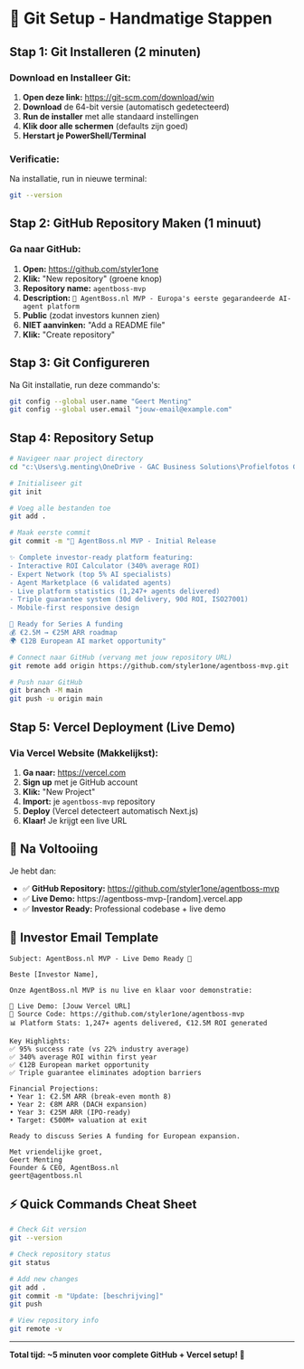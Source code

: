 # 🚀 Git Setup - Handmatige Stappen

## Stap 1: Git Installeren (2 minuten)

### **Download en Installeer Git:**
1. **Open deze link:** https://git-scm.com/download/win
2. **Download** de 64-bit versie (automatisch gedetecteerd)
3. **Run de installer** met alle standaard instellingen
4. **Klik door alle schermen** (defaults zijn goed)
5. **Herstart je PowerShell/Terminal**

### **Verificatie:**
Na installatie, run in nieuwe terminal:
```bash
git --version
```

## Stap 2: GitHub Repository Maken (1 minuut)

### **Ga naar GitHub:**
1. **Open:** https://github.com/styler1one
2. **Klik:** "New repository" (groene knop)
3. **Repository name:** `agentboss-mvp`
4. **Description:** `🚀 AgentBoss.nl MVP - Europa's eerste gegarandeerde AI-agent platform`
5. **Public** (zodat investors kunnen zien)
6. **NIET aanvinken:** "Add a README file"
7. **Klik:** "Create repository"

## Stap 3: Git Configureren

Na Git installatie, run deze commando's:
```bash
git config --global user.name "Geert Menting"
git config --global user.email "jouw-email@example.com"
```

## Stap 4: Repository Setup

```bash
# Navigeer naar project directory
cd "c:\Users\g.menting\OneDrive - GAC Business Solutions\Profielfotos Geert\AgentBoss-Platform-Docs\agentboss-mvp"

# Initialiseer git
git init

# Voeg alle bestanden toe
git add .

# Maak eerste commit
git commit -m "🚀 AgentBoss.nl MVP - Initial Release

✨ Complete investor-ready platform featuring:
- Interactive ROI Calculator (340% average ROI)
- Expert Network (top 5% AI specialists)
- Agent Marketplace (6 validated agents)
- Live platform statistics (1,247+ agents delivered)
- Triple guarantee system (30d delivery, 90d ROI, ISO27001)
- Mobile-first responsive design

🎯 Ready for Series A funding
💰 €2.5M → €25M ARR roadmap
🌍 €12B European AI market opportunity"

# Connect naar GitHub (vervang met jouw repository URL)
git remote add origin https://github.com/styler1one/agentboss-mvp.git

# Push naar GitHub
git branch -M main
git push -u origin main
```

## Stap 5: Vercel Deployment (Live Demo)

### **Via Vercel Website (Makkelijkst):**
1. **Ga naar:** https://vercel.com
2. **Sign up** met je GitHub account
3. **Klik:** "New Project"
4. **Import:** je `agentboss-mvp` repository
5. **Deploy** (Vercel detecteert automatisch Next.js)
6. **Klaar!** Je krijgt een live URL

## 🎯 Na Voltooiing

Je hebt dan:
- ✅ **GitHub Repository:** https://github.com/styler1one/agentboss-mvp
- ✅ **Live Demo:** https://agentboss-mvp-[random].vercel.app
- ✅ **Investor Ready:** Professional codebase + live demo

## 📧 Investor Email Template

```
Subject: AgentBoss.nl MVP - Live Demo Ready 🚀

Beste [Investor Name],

Onze AgentBoss.nl MVP is nu live en klaar voor demonstratie:

🔗 Live Demo: [Jouw Vercel URL]
📁 Source Code: https://github.com/styler1one/agentboss-mvp
📊 Platform Stats: 1,247+ agents delivered, €12.5M ROI generated

Key Highlights:
✅ 95% success rate (vs 22% industry average)
✅ 340% average ROI within first year
✅ €12B European market opportunity
✅ Triple guarantee eliminates adoption barriers

Financial Projections:
• Year 1: €2.5M ARR (break-even month 8)
• Year 2: €8M ARR (DACH expansion)
• Year 3: €25M ARR (IPO-ready)
• Target: €500M+ valuation at exit

Ready to discuss Series A funding for European expansion.

Met vriendelijke groet,
Geert Menting
Founder & CEO, AgentBoss.nl
geert@agentboss.nl
```

## ⚡ Quick Commands Cheat Sheet

```bash
# Check Git version
git --version

# Check repository status
git status

# Add new changes
git add .
git commit -m "Update: [beschrijving]"
git push

# View repository info
git remote -v
```

---

**Total tijd: ~5 minuten voor complete GitHub + Vercel setup! 🚀**
